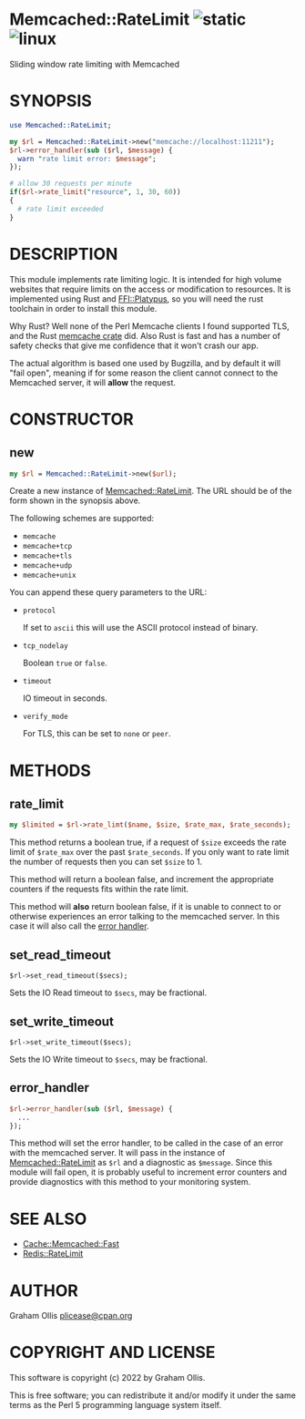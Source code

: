 # Memcached::RateLimit ![static](https://github.com/uperl/Memcached-RateLimit/workflows/static/badge.svg) ![linux](https://github.com/uperl/Memcached-RateLimit/workflows/linux/badge.svg)

Sliding window rate limiting with Memcached

# SYNOPSIS

```perl
use Memcached::RateLimit;

my $rl = Memcached::RateLimit->new("memcache://localhost:11211");
$rl->error_handler(sub ($rl, $message) {
  warn "rate limit error: $message";
});

# allow 30 requests per minute
if($rl->rate_limit("resource", 1, 30, 60))
{
  # rate limit exceeded
}
```

# DESCRIPTION

This module implements rate limiting logic.  It is intended for high
volume websites that require limits on the access or modification to
resources.  It is implemented using Rust and [FFI::Platypus](https://metacpan.org/pod/FFI::Platypus), so you
will need the rust toolchain in order to install this module.

Why Rust?  Well none of the Perl Memcache clients I found supported
TLS, and the Rust [memcache crate](https://crates.io/crates/memcache)
did.  Also Rust is fast and has a number of safety checks that give
me confidence that it won't crash our app.

The actual algorithm is based one used by Bugzilla, and by default
it will "fail open", meaning if for some reason the client cannot
connect to the Memcached server, it will **allow** the request.

# CONSTRUCTOR

## new

```perl
my $rl = Memcached::RateLimit->new($url);
```

Create a new instance of [Memcached::RateLimit](https://metacpan.org/pod/Memcached::RateLimit).  The URL should be of the
form shown in the synopsis above.

The following schemes are supported:

- `memcache`
- `memcache+tcp`
- `memcache+tls`
- `memcache+udp`
- `memcache+unix`

You can append these query parameters
to the URL:

- `protocol`

    If set to `ascii` this will use the ASCII protocol instead of binary.

- `tcp_nodelay`

    Boolean `true` or `false`.

- `timeout`

    IO timeout in seconds.

- `verify_mode`

    For TLS, this can be set to `none` or `peer`.

# METHODS

## rate\_limit

```perl
my $limited = $rl->rate_limt($name, $size, $rate_max, $rate_seconds);
```

This method returns a boolean true, if a request of `$size` exceeds the
rate limit of `$rate_max` over the past `$rate_seconds`.  If you only
want to rate limit the number of requests then you can set `$size` to 1.

This method will return a boolean false, and increment the appropriate
counters if the requests fits within the rate limit.

This method will **also** return boolean false, if it is unable to connect
to or otherwise experiences an error talking to the memcached server.
In this case it will also call the [error handler](#error_handler).

## set\_read\_timeout

```
$rl->set_read_timeout($secs);
```

Sets the IO Read timeout to `$secs`, may be fractional.

## set\_write\_timeout

```
$rl->set_write_timeout($secs);
```

Sets the IO Write timeout to `$secs`, may be fractional.

## error\_handler

```perl
$rl->error_handler(sub ($rl, $message) {
  ...
});
```

This method will set the error handler, to be called in the case of an
error with the memcached server.  It will pass in the instance of
[Memcached::RateLimit](https://metacpan.org/pod/Memcached::RateLimit) as `$rl` and a diagnostic as `$message`.
Since this module will fail open, it is probably useful to increment
error counters and provide diagnostics with this method to your monitoring
system.

# SEE ALSO

- [Cache::Memcached::Fast](https://metacpan.org/pod/Cache::Memcached::Fast)
- [Redis::RateLimit](https://metacpan.org/pod/Redis::RateLimit)

# AUTHOR

Graham Ollis <plicease@cpan.org>

# COPYRIGHT AND LICENSE

This software is copyright (c) 2022 by Graham Ollis.

This is free software; you can redistribute it and/or modify it under
the same terms as the Perl 5 programming language system itself.
